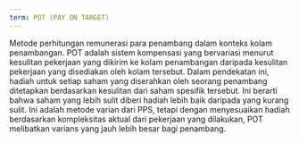 ```yaml
---
term: POT (PAY ON TARGET)
---
```


Metode perhitungan remunerasi para penambang dalam konteks kolam penambangan. POT adalah sistem kompensasi yang bervariasi menurut kesulitan pekerjaan yang dikirim ke kolam penambangan daripada kesulitan pekerjaan yang disediakan oleh kolam tersebut. Dalam pendekatan ini, hadiah untuk setiap saham yang diserahkan oleh seorang penambang ditetapkan berdasarkan kesulitan dari saham spesifik tersebut. Ini berarti bahwa saham yang lebih sulit diberi hadiah lebih baik daripada yang kurang sulit. Ini adalah metode varian dari PPS, tetapi dengan menyesuaikan hadiah berdasarkan kompleksitas aktual dari pekerjaan yang dilakukan, POT melibatkan varians yang jauh lebih besar bagi penambang.